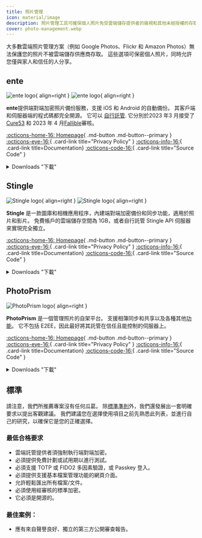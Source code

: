```yaml
---
title: 照片管理
icon: material/image
description: 照片管理工具可確保個人照片免受雲端儲存提供者的窺視和其他未經授權的存取。
cover: photo-management.webp
---
```


大多數雲端照片管理方案（例如 Google Photos、Flickr 和 Amazon Photos）無法保護您的照片不被雲端儲存供應商存取。 這些選項可保密個人照片，同時允許您僅與家人和信任的人分享。

## ente

<div class="admonition recommendation" markdown>

![ente logo](assets/img/photo-management/ente.svg#only-light){ align=right }
![ente logo](assets/img/photo-management/ente-dark.svg#only-dark){ align=right }

**ente**提供端對端加密照片備份服務，支援 iOS 和 Android 的自動備份。 其客戶端和伺服器端的程式碼都完全開源。 它可以 [自行託管](https://github.com/ente-io/ente/tree/main/server#self-hosting). 它分別於2023 年3 月接受了[Cure53](https://ente.io/blog/cryptography-audit) 和 2023 年 4 月[Fallible](https://ente.io/reports/Fallible-Audit-Report-19-04-2023.pdf)審核。

[:octicons-home-16: Homepage](https://ente.io){ .md-button .md-button--primary }
[:octicons-eye-16:](https://ente.io/privacy){ .card-link title="Privacy Policy" }
[:octicons-info-16:](https://ente.io/faq){ .card-link title=Documentation}
[:octicons-code-16:](https://github.com/ente-io){ .card-link title="Source Code" }

<details class="downloads" markdown>
<summary>Downloads "下載"</summary>

- [:simple-googleplay: Google Play](https://play.google.com/store/apps/details?id=io.ente.photos)
- [:simple-android: Android](https://ente.io/download)
- [:simple-appstore: App Store](https://apps.apple.com/app/id1542026904)
- [:simple-github: GitHub](https://github.com/ente-io/ente/releases)
- [:simple-windows11: Windows](https://ente.io/download)
- [:simple-apple: macOS](https://ente.io/download)
- [:simple-linux: Linux](https://ente.io/download)
- [:octicons-globe-16: Web](https://web.ente.io)

</details>

</div>

## Stingle

<div class="admonition recommendation" markdown>

![Stingle logo](assets/img/photo-management/stingle.png#only-light){ align=right }
![Stingle logo](assets/img/photo-management/stingle-dark.png#only-dark){ align=right }

**Stingle** 是一款圖庫和相機應用程序，內建端對端加密備份和同步功能，適用於照片和影片。 免費帳戶的雲端儲存空間為 1GB，或者自行託管 Stingle API 伺服器來實現完全獨立。

[:octicons-home-16: Homepage](https://stingle.org){ .md-button .md-button--primary }
[:octicons-eye-16:](https://stingle.org/privacy){ .card-link title="Privacy Policy" }
[:octicons-info-16:](https://stingle.org/faq){ .card-link title=Documentation}
[:octicons-code-16:](https://github.com/stingle){ .card-link title="Source Code" }

<details class="downloads" markdown>
<summary>Downloads "下載"</summary>

- [:simple-googleplay: Google Play](https://play.google.com/store/apps/details?id=org.stingle.photos)
- [:simple-android: Android](https://f-droid.org/en/packages/org.stingle.photos)
- [:simple-appstore: App Store](https://apps.apple.com/app/id1582535448)
- [:simple-github: GitHub](https://github.com/stingle)

</details>

</div>

## PhotoPrism

<div class="admonition recommendation" markdown>

![PhotoPrism logo](assets/img/photo-management/photoprism.svg){ align=right }

**PhotoPrism** 是一個管理照片的自架平台。 支援相簿同步和共享以及各種其他[功能](https://photoprism.app/features)。 它不包括 E2EE，因此最好將其託管在信任且能控制的伺服器上。

[:octicons-home-16: Homepage](https://photoprism.app){ .md-button .md-button--primary }
[:octicons-eye-16:](https://photoprism.app/privacy){ .card-link title="Privacy Policy" }
[:octicons-info-16:](https://photoprism.app/kb){ .card-link title=Documentation}
[:octicons-code-16:](https://github.com/photoprism){ .card-link title="Source Code" }

<details class="downloads" markdown>
<summary>Downloads "下載"</summary>

- [:simple-github: GitHub](https://github.com/photoprism)

</details>

</div>

## 標準

請注意，我們所推薦專案沒有任何瓜葛。 除[標準準則](about/criteria.md)外，我們還發展出一套明確要求以提出客觀建議。 我們建議您在選擇使用項目之前先熟悉此列表，並進行自己的研究，以確保它是您的正確選擇。

### 最低合格要求

- 雲端託管提供者須強制執行端對端加密。
- 必須提供免費計劃或試用期以進行測試。
- 必須支援 TOTP 或 FIDO2 多因素驗證，或 Passkey 登入。
- 必須提供支援基本檔案管理功能的網頁介面。
- 允許輕鬆匯出所有檔案/文件。
- 必須使用經審核的標準加密。
- 它必須是開源的。

### 最佳案例：

- 應有來自聲譽良好、獨立的第三方公開審查報告。
